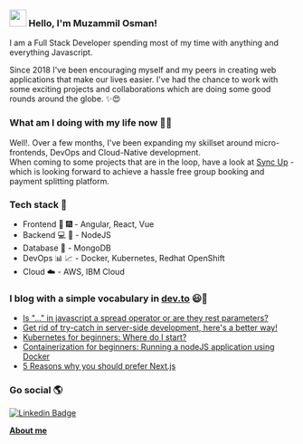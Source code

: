 ### <img src="https://media.giphy.com/media/hvRJCLFzcasrR4ia7z/giphy.gif" width="30px"> Hello, I'm Muzammil Osman!

I am a Full Stack Developer spending most of my time with anything and everything Javascript.

Since 2018 I've been encouraging myself and my peers in creating web applications that make our lives easier. I've had the chance to work with some exciting projects and collaborations which are doing some good rounds around the globe. ✨😍

### What am I doing with my life now 👨‍💻

Well!. Over a few months, I've been expanding my skillset around micro-frontends, DevOps and Cloud-Native development.<br />
When coming to some projects that are in the loop, have a look at [Sync Up](https://github.com/muzammilosman/sync-up) - which is looking forward to achieve a hassle free group booking and payment splitting platform.

### Tech stack  :briefcase:

 - Frontend  :sparkler: :fireworks: - Angular, React, Vue <br />
 - Backend :computer: :wrench: - NodeJS <br />
 - Database :file_folder:  - MongoDB <br />
 - DevOps :bar_chart: :chart_with_upwards_trend: -  Docker, Kubernetes, Redhat OpenShift <br />
 - Cloud  :cloud:  - AWS, IBM Cloud <br />

### I blog with a simple vocabulary in [dev.to](https://dev.to/earthboundmisfit) 😃🧾
<!-- BLOG-POST-LIST:START -->
- [Is "..." in javascript a spread operator or are they rest parameters?](https://dev.to/earthboundmisfit/is-it-a-spread-operator-or-rest-parameters-24la)
- [Get rid of try-catch in server-side development, here's a better way!](https://dev.to/earthboundmisfit/get-rid-of-try-catch-in-server-side-development-heres-a-better-way-2im6)
- [Kubernetes for beginners: Where do I start?](https://dev.to/earthboundmisfit/kubernetes-for-beginners-where-do-i-start-5fmh)
- [Containerization for beginners: Running a nodeJS application using Docker](https://dev.to/earthboundmisfit/containerization-for-beginners-running-a-nodejs-application-using-docker-4f58)
- [5 Reasons why you should prefer Next.js](https://dev.to/earthboundmisfit/5-reasons-why-nextjs-is-here-to-stay-34f6)
<!-- BLOG-POST-LIST:END -->

### Go social 🌎

[![Linkedin Badge](https://img.shields.io/badge/-LinkedIn-blue?style=flat-square&logo=Linkedin&logoColor=white&link=https://in.linkedin.com/in/muzammilosman/)](https://in.linkedin.com/in/muzammilosman/)


**[About me](https://www.earthboundmisfit.me/)**
